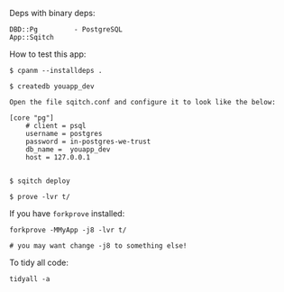 Deps with binary deps:

    DBD::Pg         - PostgreSQL
    App::Sqitch

How to test this app:

    $ cpanm --installdeps .

    $ createdb youapp_dev

    Open the file sqitch.conf and configure it to look like the below:

    [core "pg"]
        # client = psql
        username = postgres
        password = in-postgres-we-trust
        db_name =  youapp_dev
        host = 127.0.0.1


    $ sqitch deploy

    $ prove -lvr t/


If you have `forkprove` installed:

    forkprove -MMyApp -j8 -lvr t/

    # you may want change -j8 to something else!

To tidy all code:

    tidyall -a

